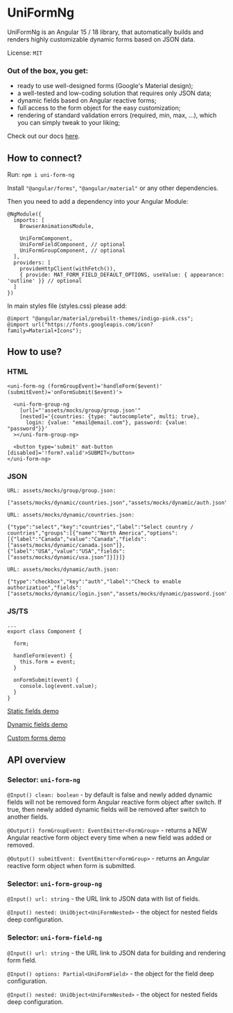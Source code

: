 # UniFormNg

UniFormNg is an Angular 15 / 18 library, that automatically builds and renders highly customizable dynamic forms based on JSON data.

License: `MIT`

### Out of the box, you get:

- ready to use well-designed forms (Google's Material design);
- a well-tested and low-coding solution that requires only JSON data;
- dynamic fields based on Angular reactive forms;
- full access to the form object for the easy customization;
- rendering of standard validation errors (required, min, max, ...), which you can simply tweak to your liking;

Check out our docs [here](https://uformng.web.app).

## How to connect?

Run: `npm i uni-form-ng`

Install `"@angular/forms"`, `"@angular/material"` or any other dependencies.

Then you need to add a dependency into your Angular Module:

```
@NgModule({
  imports: [
    BrowserAnimationsModule,

    UniFormComponent,
    UniFormFieldComponent, // optional
    UniFormGroupComponent, // optional
  ],
  providers: [
    provideHttpClient(withFetch()),
    { provide: MAT_FORM_FIELD_DEFAULT_OPTIONS, useValue: { appearance: 'outline' }} // optional
  ]
})
```

In main styles file (styles.css) please add:

```
@import "@angular/material/prebuilt-themes/indigo-pink.css";
@import url("https://fonts.googleapis.com/icon?family=Material+Icons");
```

## How to use?

### HTML
```
<uni-form-ng (formGroupEvent)='handleForm($event)' (submitEvent)='onFormSubmit($event)'>

  <uni-form-group-ng
    [url]="'assets/mocks/group/group.json'"
    [nested]='{countries: {type: "autocomplete", multi: true},
      login: {value: "email@email.com"}, password: {value: "password"}}'
  ></uni-form-group-ng>

  <button type='submit' mat-button [disabled]='!form?.valid'>SUBMIT</button>
</uni-form-ng>
```

### JSON
```
URL: assets/mocks/group/group.json:

["assets/mocks/dynamic/countries.json","assets/mocks/dynamic/auth.json"]

URL: assets/mocks/dynamic/countries.json:

{"type":"select","key":"countries","label":"Select country / countries","groups":[{"name":"North America","options":[{"label":"Canada","value":"Canada","fields":["assets/mocks/dynamic/canada.json"]},{"label":"USA","value":"USA","fields":["assets/mocks/dynamic/usa.json"]}]}]}

URL: assets/mocks/dynamic/auth.json:

{"type":"checkbox","key":"auth","label":"Check to enable authorization","fields":["assets/mocks/dynamic/login.json","assets/mocks/dynamic/password.json"]}
```

### JS/TS
```
...
export class Component {

  form;

  handleForm(event) {
    this.form = event;
  }

  onFormSubmit(event) {
    console.log(event.value);
  }
}
```

[Static fields demo](https://uformng.web.app/static/text)

[Dynamic fields demo](https://uformng.web.app/dynamic/select)

[Custom forms demo](https://uformng.web.app/custom)

## API overview

### Selector: `uni-form-ng`

`@Input() clean: boolean` - by default is false and newly added dynamic fields will not be removed form Angular reactive form object after switch. If true, then newly added dynamic fields will be removed after switch to another fields.

`@Output() formGroupEvent: EventEmitter<FormGroup>` - returns a NEW Angular reactive form object every time when a new field was added or removed.

`@Output() submitEvent: EventEmitter<FormGroup>` - returns an Angular reactive form object when form is submitted.

### Selector: `uni-form-group-ng`

`@Input() url: string` - the URL link to JSON data with list of fields.

`@Input() nested: UniObject<UniFormNested>` - the object for nested fields deep configuration.

### Selector: `uni-form-field-ng`

`@Input() url: string` - the URL link to JSON data for building and rendering form field.

`@Input() options: Partial<UniFormField>` - the object for the field deep configuration.

`@Input() nested: UniObject<UniFormNested>` - the object for nested fields deep configuration.
